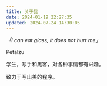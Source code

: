 ```yaml
---
title: 关于我
date: 2024-01-19 22:27:35
updated: 2024-07-24 14:30:05
---
```

*「I can eat glass, it does not hurt me」*

Petalzu

学生，写手和黑客，对各种事情都有兴趣。

致力于写出美的程序。